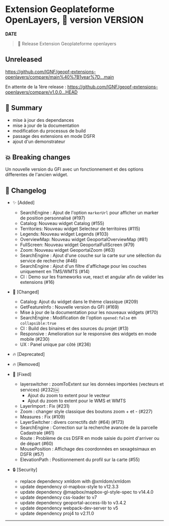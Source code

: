 # Extension Geoplateforme OpenLayers, 🔖 version __VERSION__

__DATE__
> 🚀 Release Extension Geoplateforme openlayers

## Unreleased

<https://github.com/IGNF/geopf-extensions-openlayers/compare/main%40%7B1year%7D...main>

En attente de la 1ère release :
<https://github.com/IGNF/geopf-extensions-openlayers/compare/v1.0.0...HEAD>

## 🎉 Summary

* mise à jour des dependances
* mise à jour de la documentation
* modification du processus de build
* passage des extensions en mode DSFR
* ajout d'un demonstrateur

## 💥 Breaking changes

Un nouvelle version du GFI avec un fonctionnement et des options differentes de l'ancien widget.

## 📖 Changelog

* ✨ [Added]

  * SearchEngine : Ajout de l'option `markerUrl` pour afficher un marker de position personnalisé (#197)
  * Catalog: Nouveau widget Catalog (#155)
  * Territories: Nouveau widget Selecteur de territoires (#115)
  * Legends: Nouveau widget Legends (#103)
  * OverviewMap: Nouveau widget GeoportalOverviewMap (#81)
  * FullScreen: Nouveau widget GeoportalFullScreen (#79)
  * Zoom: Nouveau widget GeoportalZoom (#63)
  * SearchEngine : Ajout d'une couche sur la carte sur une sélection du service de recherche (#46)
  * SearchEngine : Ajout d'un filtre d'affichage pour les couches uniquement en TMS/WMTS (#14)
  * CI : Demo sur les frameworks vue, react et angular afin de valider les extensions (#16)

* 🔨 [Changed]

  * Catalog: Ajout du widget dans le thème classique (#209)
  * GetFeatureInfo : Nouvelle version du GFI (#169)
  * Mise à jour de la documentation pour les nouveaux widgets (#170)
  * SearchEngine : Modification de l'option `opened:false` en `collapsible:true`
  * CI : Build des binaires et des sources du projet (#13)
  * Responsive : Amelioration sur le responsive des widgets en mode mobile (#230) 
  * UX : Panel unique par côté (#236)

* 🔥 [Deprecated]

* 🔥 [Removed]

* 🐛 [Fixed]

  * layerswitcher : zoomToExtent sur les données importées (vecteurs et services) (#232)￼
     - Ajout du zoom to extent pour le vecteur
     - Ajout du zoom to extent pour le WMS et WMTS
  * LayerImport : Fix (#231)
  * Zoom : changer style classique des boutons zoom + et - (#227)
  * Measures : Fix (#109)
  * LayerSwitcher : divers correctifs dsfr (#64) (#173)
  * SearchEngine : Correction sur la recherche avancée de la parcelle Cadastrale (#61)
  * Route : Problème de css DSFR en mode saisie du point d'arriver ou de départ (#60)
  * MousePosition : Affichage des coordonnées en sexagésimaux en DSFR (#57)
  * ElevationPath : Positionnement du profil sur la carte (#55)
  
* 🔒 [Security]

  * replace dependency xmldom with @xmldom/xmldom
  * update dependency ol-mapbox-style to v12.3.3
  * update dependency @mapbox/mapbox-gl-style-spec to v14.4.0
  * update dependency css-loader to v7
  * update dependency geoportal-access-lib to v3.4.2
  * update dependency webpack-dev-server to v5
  * update dependency proj4 to v2.11.0

---
